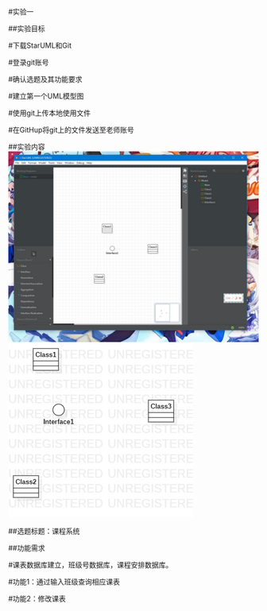 #实验一

  ##实验目标

  #下载StarUML和Git

  #登录git账号

  #确认选题及其功能要求

  #建立第一个UML模型图

  #使用git上传本地使用文件

  #在GitHup将git上的文件发送至老师账号


 ##实验内容
 ![StarUML图](./UML.jpg)
 ![第一个UML图](./Model1.jpg)
 

 ##选题标题：课程系统

 ##功能需求

  #课表数据库建立，班级号数据库，课程安排数据库。

  #功能1：通过输入班级查询相应课表

  #功能2：修改课表
